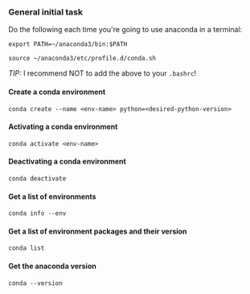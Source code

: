 
### General initial task

Do the following each time you're going to use anaconda in a terminal:

```
export PATH=~/anaconda3/bin:$PATH

source ~/anaconda3/etc/profile.d/conda.sh
```

*TIP:* I recommend NOT to add the above to your `.bashrc`!


#### Create a conda environment

```
conda create --name <env-name> python=<desired-python-version>
```
<!-- For a triple-number python version like 3.6.11 it didn't work for me. But for 3.6 it worked. -->


#### Activating a conda environment

```
conda activate <env-name>
```

#### Deactivating a conda environment

```
conda deactivate 
```

#### Get a list of environments

```
conda info --env
```

#### Get a list of environment packages and their version

```
conda list
```

#### Get the anaconda version

```
conda --version
```



